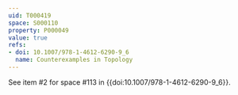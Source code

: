 ```yaml
---
uid: T000419
space: S000110
property: P000049
value: true
refs:
- doi: 10.1007/978-1-4612-6290-9_6
  name: Counterexamples in Topology
---
```


See item #2 for space #113 in {{doi:10.1007/978-1-4612-6290-9_6}}.
